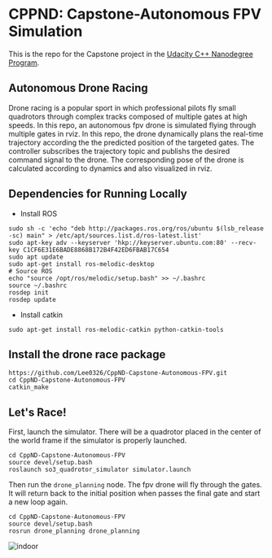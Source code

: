 # CPPND: Capstone-Autonomous FPV Simulation

This is the repo for the Capstone project in the [Udacity C++ Nanodegree Program](https://www.udacity.com/course/c-plus-plus-nanodegree--nd213). 

## Autonomous Drone Racing

Drone racing is a popular sport in which professional pilots fly small quadrotors through complex tracks composed of multiple gates at high speeds.  In this repo,  an autonomous fpv drone is simulated flying through multiple gates in rviz. In this repo, the drone dynamically plans the real-time trajectory according the the predicted position of the targeted gates.  The controller subscribes the trajectory topic and publishs the desired command signal to the drone.  The corresponding pose of the drone is calculated according to dynamics and also visualized in rviz. 

## Dependencies for Running Locally

* Install ROS 

```
sudo sh -c 'echo "deb http://packages.ros.org/ros/ubuntu $(lsb_release -sc) main" > /etc/apt/sources.list.d/ros-latest.list'
sudo apt-key adv --keyserver 'hkp://keyserver.ubuntu.com:80' --recv-key C1CF6E31E6BADE8868B172B4F42ED6FBAB17C654
sudo apt update
sudo apt-get install ros-melodic-desktop
# Source ROS
echo "source /opt/ros/melodic/setup.bash" >> ~/.bashrc
source ~/.bashrc
rosdep init
rosdep update
```

- Install catkin

```
sudo apt-get install ros-melodic-catkin python-catkin-tools
```

## Install the drone race package

```
https://github.com/Lee0326/CppND-Capstone-Autonomous-FPV.git
cd CppND-Capstone-Autonomous-FPV
catkin_make
```

## Let's Race!

First, launch the simulator. There will be a quadrotor placed in the center of the world frame if the simulator is properly launched.

```
cd CppND-Capstone-Autonomous-FPV
source devel/setup.bash
roslaunch so3_quadrotor_simulator simulator.launch
```

Then run the `drone_planning` node. The fpv drone will fly through the gates. It will return back to the initial position when passes the final gate and start a new loop again.

```
cd CppND-Capstone-Autonomous-FPV
source devel/setup.bash
rosrun drone_planning drone_planning 
```

![indoor](files/rviz.gif)

